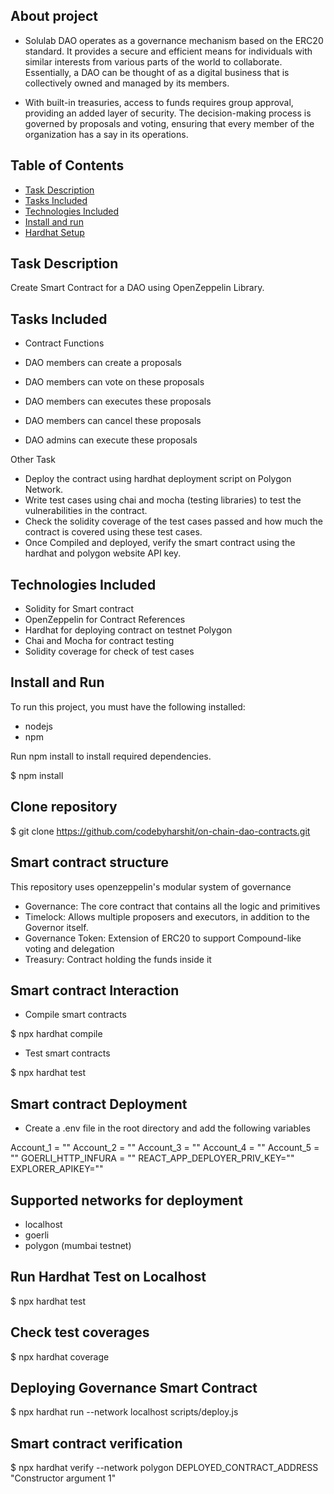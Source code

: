## About project

- Solulab DAO operates as a governance mechanism based on the ERC20 standard. It provides a secure and efficient means for individuals with similar interests from various parts of the world to collaborate. Essentially, a DAO can be thought of as a digital business that is collectively owned and managed by its members. 

- With built-in treasuries, access to funds requires group approval, providing an added layer of security. The decision-making process is governed by proposals and voting, ensuring that every member of the organization has a say in its operations. 


## Table of Contents

- [Task Description](#task-description)
- [Tasks Included](#tasks-included)
- [Technologies Included](#technologies-included)
- [Install and run](#install-and-run)
- [Hardhat Setup](#hardhat-setup)

## Task Description
Create Smart Contract for a DAO using OpenZeppelin Library.

## Tasks Included

- Contract Functions 

- DAO members can create a proposals
- DAO members can vote on these proposals
- DAO members can executes these proposals 
- DAO members can cancel these proposals
- DAO admins can execute these proposals

 Other Task

- Deploy the contract using hardhat deployment script on Polygon Network.
- Write test cases using chai and mocha (testing libraries) to test the vulnerabilities in the contract. 
- Check the solidity coverage of the test cases passed and how much the contract is covered using these test cases.
- Once Compiled and deployed, verify the smart contract using the hardhat and polygon website API key. 
 
## Technologies Included

- Solidity for Smart contract
- OpenZeppelin for Contract References
- Hardhat for deploying contract on testnet Polygon
- Chai and Mocha for contract testing
- Solidity coverage for check of test cases

## Install and Run

To run this project, you must have the following installed:
- nodejs
- npm

Run npm install to install required dependencies.


$ npm install


## Clone repository


$ git clone https://github.com/codebyharshit/on-chain-dao-contracts.git


## Smart contract structure
 This repository uses openzeppelin's modular system of governance

- Governance: The core contract that contains all the logic and primitives
- Timelock: Allows multiple proposers and executors, in addition to the Governor itself.
- Governance Token: Extension of ERC20 to support Compound-like voting and delegation
- Treasury: Contract holding the funds inside it

## Smart contract Interaction

- Compile smart contracts

$  npx hardhat compile

- Test smart contracts

$   npx hardhat test


## Smart contract Deployment
- Create a .env file in the root directory and add the following variables

Account_1 = ""
Account_2 = ""
Account_3 = ""
Account_4 = ""
Account_5 = ""
GOERLI_HTTP_INFURA = ""
REACT_APP_DEPLOYER_PRIV_KEY=""
EXPLORER_APIKEY=""

## Supported networks for deployment

- localhost
- goerli
- polygon (mumbai testnet)

## Run Hardhat Test on Localhost

$   npx hardhat test


## Check test coverages

$   npx hardhat coverage


## Deploying Governance Smart Contract

$   npx hardhat run --network localhost scripts/deploy.js

## Smart contract verification

$   npx hardhat verify --network polygon DEPLOYED_CONTRACT_ADDRESS "Constructor argument 1"
